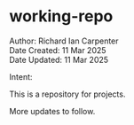 # working-repo

Author: Richard Ian Carpenter<br>
Date Created: 11 Mar 2025<br>
Date Updated: 11 Mar 2025<br>

Intent:

This is a repository for projects.

More updates to follow.
